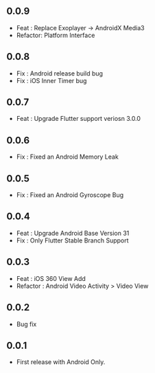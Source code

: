## 0.0.9

* Feat : Replace Exoplayer -> AndroidX Media3
* Refactor: Platform Interface

## 0.0.8

* Fix : Android release build bug
* Fix : iOS Inner Timer bug

## 0.0.7

* Feat : Upgrade Flutter support veriosn 3.0.0

## 0.0.6

* Fix : Fixed an Android Memory Leak

## 0.0.5

* Fix : Fixed an Android Gyroscope Bug

## 0.0.4

* Feat : Upgrade Android Base Version 31
* Fix : Only Flutter Stable Branch Support

## 0.0.3

* Feat : iOS 360 View Add
* Refactor : Android Video Activity > Video View

## 0.0.2

* Bug fix

## 0.0.1

* First release with Android Only.